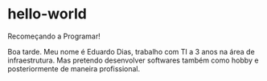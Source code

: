 # hello-world
Recomeçando a Programar!

Boa tarde. Meu nome é Eduardo Dias, trabalho com TI a 3 anos na área de infraestrutura.
Mas pretendo desenvolver softwares também como hobby e posteriormente de maneira profissional.
